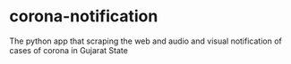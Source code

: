 # corona-notification
The python app that scraping the web and audio and visual notification of cases of corona in Gujarat State
